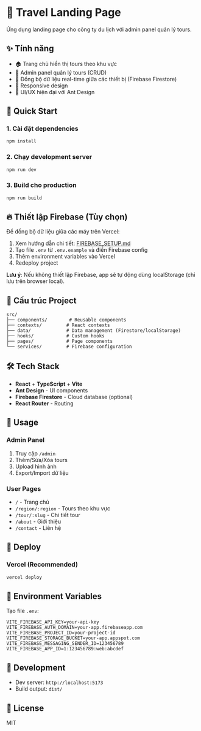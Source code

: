 # 🌴 Travel Landing Page

Ứng dụng landing page cho công ty du lịch với admin panel quản lý tours.

## ✨ Tính năng

- 🏠 Trang chủ hiển thị tours theo khu vực
- 📝 Admin panel quản lý tours (CRUD)
- 🔄 Đồng bộ dữ liệu real-time giữa các thiết bị (Firebase Firestore)
- 📱 Responsive design
- 🎨 UI/UX hiện đại với Ant Design

## 🚀 Quick Start

### 1. Cài đặt dependencies

```bash
npm install
```

### 2. Chạy development server

```bash
npm run dev
```

### 3. Build cho production

```bash
npm run build
```

## 🔥 Thiết lập Firebase (Tùy chọn)

Để đồng bộ dữ liệu giữa các máy trên Vercel:

1. Xem hướng dẫn chi tiết: [FIREBASE_SETUP.md](./FIREBASE_SETUP.md)
2. Tạo file `.env` từ `.env.example` và điền Firebase config
3. Thêm environment variables vào Vercel
4. Redeploy project

**Lưu ý**: Nếu không thiết lập Firebase, app sẽ tự động dùng localStorage (chỉ lưu trên browser local).

## 📁 Cấu trúc Project

```
src/
├── components/        # Reusable components
├── contexts/         # React contexts
├── data/             # Data management (Firestore/localStorage)
├── hooks/            # Custom hooks
├── pages/            # Page components
└── services/         # Firebase configuration
```

## 🛠️ Tech Stack

- **React** + **TypeScript** + **Vite**
- **Ant Design** - UI components
- **Firebase Firestore** - Cloud database (optional)
- **React Router** - Routing

## 📖 Usage

### Admin Panel

1. Truy cập `/admin`
2. Thêm/Sửa/Xóa tours
3. Upload hình ảnh
4. Export/Import dữ liệu

### User Pages

- `/` - Trang chủ
- `/region/:region` - Tours theo khu vực
- `/tour/:slug` - Chi tiết tour
- `/about` - Giới thiệu
- `/contact` - Liên hệ

## 🚢 Deploy

### Vercel (Recommended)

```bash
vercel deploy
```

## 📝 Environment Variables

Tạo file `.env`:

```env
VITE_FIREBASE_API_KEY=your-api-key
VITE_FIREBASE_AUTH_DOMAIN=your-app.firebaseapp.com
VITE_FIREBASE_PROJECT_ID=your-project-id
VITE_FIREBASE_STORAGE_BUCKET=your-app.appspot.com
VITE_FIREBASE_MESSAGING_SENDER_ID=123456789
VITE_FIREBASE_APP_ID=1:123456789:web:abcdef
```

## 🔧 Development

- Dev server: `http://localhost:5173`
- Build output: `dist/`

## 📄 License

MIT 
